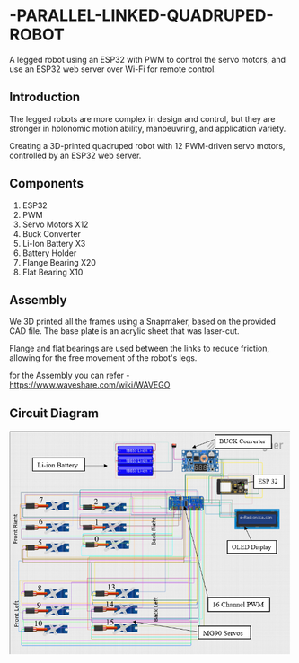 # -PARALLEL-LINKED-QUADRUPED-ROBOT
A legged robot using an ESP32 with PWM to control the servo motors, and use an ESP32 web server over Wi-Fi for remote control.

## Introduction ##
The legged robots are more complex in design and control, but they are stronger in holonomic motion ability, manoeuvring, and application variety.

Creating a 3D-printed quadruped robot with 12 PWM-driven servo motors, controlled by an ESP32 web server.

## Components 
1) ESP32  <br/>
2) PWM  <br/>
3) Servo Motors  X12   <br/>
4) Buck Converter
5) Li-Ion Battery  X3
6) Battery Holder
7) Flange Bearing X20
8) Flat Bearing X10
## Assembly
We 3D printed all the frames using a Snapmaker, based on the provided CAD file. The base plate is an acrylic sheet that was laser-cut.

Flange and flat bearings are used between the links to reduce friction, allowing for the free movement of the robot's legs.

for the Assembly you can refer - https://www.waveshare.com/wiki/WAVEGO

## Circuit Diagram

<img src="https://github.com/Pratheek-Poojary23/-PARALLEL-LINKED-QUADRUPED-ROBOT/blob/main/Images/Circuit%20Diagram.png" height="400" width="500">



